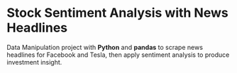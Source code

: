 # Stock Sentiment Analysis with News Headlines

Data Manipulation project with <strong>Python</strong> and <strong>pandas</strong> to scrape news headlines for Facebook and Tesla, then apply sentiment analysis to produce investment insight.
